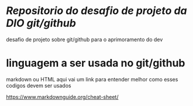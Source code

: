 # *Repositorio do desafio de projeto da DIO git/github*

desafio de projeto sobre git/github para o aprimoramento do dev

# linguagem a ser usada no git/github
markdown ou HTML aqui vai um link para entender melhor como esses codigos devem ser usados

https://www.markdownguide.org/cheat-sheet/

